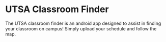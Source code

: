 # UTSA Classroom Finder

The UTSA classroom finder is an android app designed to assist in finding your classroom on campus! Simply upload your schedule and follow the map.
